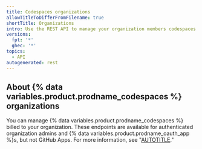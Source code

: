 ```yaml
---
title: Codespaces organizations
allowTitleToDifferFromFilename: true
shortTitle: Organizations
intro: Use the REST API to manage your organization members codespaces.
versions:
  fpt: '*'
  ghec: '*'
topics:
  - API
autogenerated: rest
---
```


## About {% data variables.product.prodname_codespaces %} organizations

You can manage {% data variables.product.prodname_codespaces %} billed to your
organization. These endpoints are available for authenticated
organization admins and {% data variables.product.prodname_oauth_app %}s, but not GitHub Apps. For more information,
see "[AUTOTITLE](/codespaces)."

<!-- Content after this section is automatically generated -->
